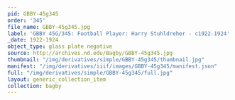 ```yaml
---
pid: GBBY-45g345
order: '345'
file_name: GBBY-45g345.jpg
label: 'GBBY 45G/345: Football Player: Harry Stuhldreher - c1922-1924'
_date: 1922-1924
object_type: glass plate negative
source: http://archives.nd.edu/Bagby/GBBY-45g345.jpg
thumbnail: "/img/derivatives/simple/GBBY-45g345/thumbnail.jpg"
manifest: "/img/derivatives/iiif/images/GBBY-45g345/manifest.json"
full: "/img/derivatives/simple/GBBY-45g345/full.jpg"
layout: generic_collection_item
collection: bagby
---
```

